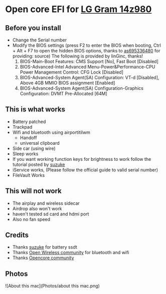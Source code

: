 # Open core EFI for [LG Gram 14z980](https://www.amazon.in/LG-Ultra-Light-Processor-Generation-Professional/dp/B07WPVHCXM/ref=sr_1_2?dchild=1&keywords=lg+gram+14&qid=1608990365&refinements=p_n_pattern_browse-bin%3A1464445031%2Cp_89%3ALG%2Cp_n_feature_thirteen_browse-bin%3A12598162031&rnid=12598141031&s=computers&sr=1-2)

## Before you install 
  * Change the Serial number
  * Modify the BIOS settings (press F2 to enter the BIOS when booting, Ctrl + Alt + F7 to open the hidden BIOS options, thanks to [as695336480](https://github.com/capricornlee/LG-Gram13-Z990/issues/7#issue-624133249) for providing: source)
The following is provided by linGinc, thanks!
      1. BIOS-Main-Boot Features: CMS Support [No], Fast Boot [Disabled]
      1. BIOS-Advanced-Intel Advanced Menu-Power&Performance-CPU Power Management Control: CFG Lock [Disabled]
      1. BIOS-Advanced-System Agent(SA) Configuration: VT-d [Disabled], Above 4GB MMIO BIOS assignment [Enabled]
      1. BIOS-Advanced-System Agent(SA) Configuration-Graphics Configuration: DVMT Pre-Allocated [64M]
    
## This is what works
  * Battery patched
  * Trackpad 
  * Wifi and bluetooth using airportitilwm
    * Handoff  
    * universal clipboard
  * Side car (using wire)
  * Sleep works
  * If you want working function keys for brightness to work follow the tutorial posted by [suzuke](https://github.com/suzuke/LG-Gram-13z980-Opencore)
  * iService works, (Please follow the official guide to valid serial number)
  * FileVault Works


## This will not work
  * The airplay and wireless sidecar
  * Airdrop also won't work
  * haven't tested sd card and hdmi port
  * Also no fan speed 

## Credits
  * Thanks [suzuke](https://github.com/suzuke/LG-Gram-13z980-Opencore) for battery ssdt
  * Thanks [Open Wireless community](https://github.com/OpenIntelWireless) for bluetooth and wifi 
  * Thanks [Opencore community](https://github.com/acidanthera/OpenCorePkg) 

## Photos
![About this mac](Photos/about this mac.png)